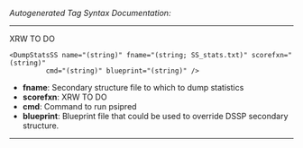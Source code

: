 _Autogenerated Tag Syntax Documentation:_

---
XRW TO DO

```
<DumpStatsSS name="(string)" fname="(string; SS_stats.txt)" scorefxn="(string)"
         cmd="(string)" blueprint="(string)" />
```

-   **fname**: Secondary structure file to which to dump statistics
-   **scorefxn**: XRW TO DO
-   **cmd**: Command to run psipred
-   **blueprint**: Blueprint file that could be used to override DSSP secondary structure.

---
